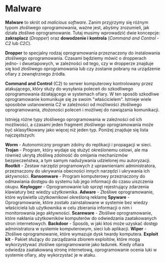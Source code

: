 # Malware

**Malware** to skrót od _malicious software_. Zanim przyjrzymy się różnym typom złośliwego oprogramowania, ważne jest, abyśmy zrozumieli, jak działa złośliwe oprogramowanie. Tutaj musimy wprowadzić dwie koncepcje: **zakraplacz** (_Dropper_) oraz **dowodzenie i kontrola** (_Command and Control_ - _C2_ lub _C2C_).

**Dropper** to specjalny rodzaj oprogramowania przeznaczony do instalowania złośliwego oprogramowania. Czasami będziemy mówić o dropperach jedno- i dwuetapowych, w zależności od tego, czy w dropperze znajduje się kod złośliwego oprogramowania lub czy zostanie pobrany na urządzenie ofiary z zewnętrznego źródła.

**Command and Control** (C2) to serwer komputerowy kontrolowany przez atakującego, który służy do wysyłania poleceń do szkodliwego oprogramowania działającego w systemach ofiary. W ten sposób szkodliwe oprogramowanie komunikuje się ze swoim "właścicielem". Istnieje wiele sposobów ustanowienia C2 w zależności od możliwości złośliwego oprogramowania, złożoności poleceń i możliwej do nawiązania komunikacji.

Istnieją różne typy złośliwego oprogramowania w zależności od ich możliwości, a czasami jeden fragment złośliwego oprogramowania może być sklasyfikowany jako więcej niż jeden typ. Poniżej znajduje się lista najczęstszych:

**Worm** - Autonomiczny program zdolny do replikacji i propagacji w sieci.
**Trojan** - Program, który wydaje się służyć określonemu celowi, ale ma również ukrytą złośliwą zdolność do omijania mechanizmów bezpieczeństwa, a tym samym nadużywania udzielonej mu autoryzacji.
**Rootkit** - Zestaw narzędzi programowych z uprawnieniami administratora, przeznaczony do ukrywania obecności innych narzędzi i ukrywania ich aktywności.
**Ransomware** - Program komputerowy przeznaczony do odmawiania dostępu do systemu lub jego informacji do czasu uiszczenia okupu.
**Keylogger** - Oprogramowanie lub sprzęt rejestrujący zdarzenia klawiatury bez wiedzy użytkownika.
**Adware** - Złośliwe oprogramowanie, które wyświetla użytkownikowi określoną reklamę
**Spyware** - Oprogramowanie, które zostało zainstalowane w systemie bez wiedzy właściciela lub użytkownika w celu zbierania informacji o nim i monitorowania jego aktywności.
**Scareware** - Złośliwe oprogramowanie, które nakłania użytkowników komputerów do odwiedzania zaatakowanych stron internetowych.
**Backdoor** - Sposób, w jaki ktoś może uzyskać dostęp administratora w systemie komputerowym, sieci lub aplikacji.
**Wiper** - Złośliwe oprogramowanie, które wymazuje dysk twardy komputera.
**Exploit kit** - Pakiet służący do zarządzania zbiorem exploitów, które mogą wykorzystywać złośliwe oprogramowanie jako ładunek. Kiedy ofiara odwiedza zaatakowaną stronę internetową, oprogramowanie ocenia luki w systemie ofiary, aby wykorzystać je w ataku.
